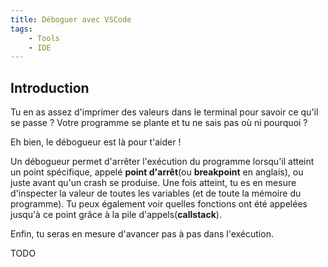 ```yaml
---
title: Déboguer avec VSCode
tags:
    - Tools
    - IDE
---
```


## Introduction

Tu en as assez d'imprimer des valeurs dans le terminal pour savoir ce qu'il se passe ?
Votre programme se plante et tu ne sais pas où ni pourquoi ?

Eh bien, le débogueur est là pour t'aider !

Un débogueur permet d'arrêter l'exécution du programme lorsqu'il atteint un point spécifique, appelé **point d'arrêt**(ou **breakpoint** en anglais), ou juste avant qu'un crash se produise.
Une fois atteint, tu es en mesure d'inspecter la valeur de toutes les variables (et de toute la mémoire du programme).
Tu peux également voir quelles fonctions ont été appelées jusqu'à ce point grâce à la pile d'appels(**callstack**).

Enfin, tu seras en mesure d'avancer pas à pas dans l'exécution.

TODO

